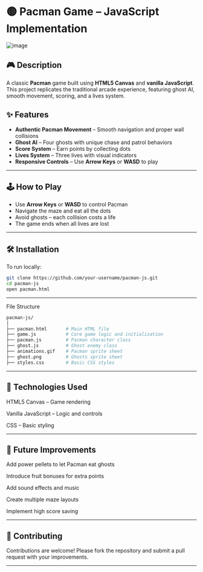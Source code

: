 # 🟡 Pacman Game – JavaScript Implementation

![image](https://github.com/user-attachments/assets/fa03563c-9e15-4ea1-b3a3-9ec8ab780291) <!-- Replace with your actual screenshot URL -->

## 🎮 Description

A classic **Pacman** game built using **HTML5 Canvas** and **vanilla JavaScript**. This project replicates the traditional arcade experience, featuring ghost AI, smooth movement, scoring, and a lives system.


## ✨ Features

- **Authentic Pacman Movement** – Smooth navigation and proper wall collisions  
- **Ghost AI** – Four ghosts with unique chase and patrol behaviors  
- **Score System** – Earn points by collecting dots  
- **Lives System** – Three lives with visual indicators  
- **Responsive Controls** – Use **Arrow Keys** or **WASD** to play

---

## 🕹️ How to Play

- Use **Arrow Keys** or **WASD** to control Pacman  
- Navigate the maze and eat all the dots  
- Avoid ghosts – each collision costs a life  
- The game ends when all lives are lost

---

## 🛠 Installation

To run locally:

```bash
git clone https://github.com/your-username/pacman-js.git
cd pacman-js
open pacman.html
```
---
 File Structure
 ```bash
pacman-js/
│
├── pacman.html       # Main HTML file
├── game.js           # Core game logic and initialization
├── pacman.js         # Pacman character class
├── ghost.js          # Ghost enemy class
├── animations.gif    # Pacman sprite sheet
├── ghost.png         # Ghosts sprite sheet
├── styles.css        # Basic CSS styles
```

---

## 🧰 Technologies Used

HTML5 Canvas – Game rendering

Vanilla JavaScript – Logic and controls

CSS – Basic styling

---

## 🚀 Future Improvements

Add power pellets to let Pacman eat ghosts

Introduce fruit bonuses for extra points

Add sound effects and music

Create multiple maze layouts

Implement high score saving

---
## 🤝 Contributing

Contributions are welcome!
Please fork the repository and submit a pull request with your improvements.

---

